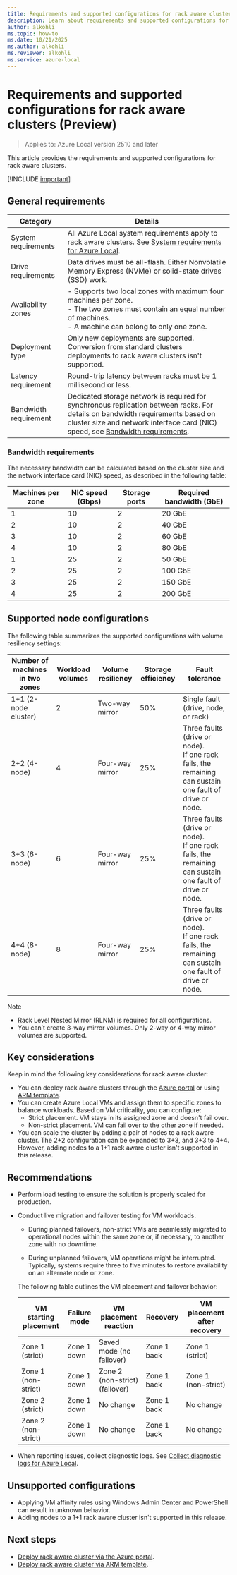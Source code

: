 ```yaml
---
title: Requirements and supported configurations for rack aware clusters (Preview)
description: Learn about requirements and supported configurations for rack aware clusters (Preview).
author: alkohli
ms.topic: how-to
ms.date: 10/21/2025
ms.author: alkohli
ms.reviewer: alkohli
ms.service: azure-local
---
```


# Requirements and supported configurations for rack aware clusters (Preview)

> Applies to: Azure Local version 2510 and later

This article provides the requirements and supported configurations for rack aware clusters.

[!INCLUDE [important](../includes/hci-preview.md)]

## General requirements

| Category | Details |
|--|--|
| System requirements | All Azure Local system requirements apply to rack aware clusters. See [System requirements for Azure Local](../concepts/system-requirements-23h2.md). |
| Drive requirements | Data drives must be all-flash. Either Nonvolatile Memory Express (NVMe) or solid-state drives (SSD) work. |
| Availability zones | - Supports two local zones with maximum four machines per zone.<br>- The two zones must contain an equal number of machines.<br>- A machine can belong to only one zone. |
| Deployment type | Only new deployments are supported. Conversion from standard clusters deployments to rack aware clusters isn't supported. |
| Latency requirement | Round-trip latency between racks must be 1 millisecond or less. |
| Bandwidth requirement | Dedicated storage network is required for synchronous replication between racks. For details on bandwidth requirements based on cluster size and network interface card (NIC) speed, see [Bandwidth requirements](#bandwidth-requirements). |

### Bandwidth requirements

The necessary bandwidth can be calculated based on the cluster size and the network interface card (NIC) speed, as described in the following table:

<!--Add link--For detailed networking requirements, see the [network design requirements]().-->

| Machines per zone | NIC speed (Gbps) | Storage ports | Required bandwidth (GbE) |
|--|--|--|--|
| 1 | 10 | 2 | 20 GbE |
| 2 | 10 | 2 | 40 GbE |
| 3 | 10 | 2 | 60 GbE |
| 4 | 10 | 2 | 80 GbE |
| 1 | 25 | 2 | 50 GbE |
| 2 | 25 | 2 | 100 GbE |
| 3 | 25 | 2 | 150 GbE |
| 4 | 25 | 2 | 200 GbE |

## Supported node configurations

The following table summarizes the supported configurations with volume resiliency settings:

| Number of machines in two zones | Workload volumes | Volume resiliency | Storage efficiency | Fault tolerance |
|--|--|--|--|--|
| 1+1 (2-node cluster) | 2 | Two-way mirror | 50% | Single fault (drive, node, or rack) |
| 2+2 (4-node) | 4 | Four-way mirror | 25% | Three faults (drive or node). <br> If one rack fails, the remaining can sustain one fault of drive or node. |
| 3+3 (6-node) | 6 | Four-way mirror | 25% | Three faults (drive or node). <br> If one rack fails, the remaining can sustain one fault of drive or node. |
| 4+4 (8-node) | 8 | Four-way mirror | 25% | Three faults (drive or node). <br> If one rack fails, the remaining can sustain one fault of drive or node. |

> [!NOTE]
> - Rack Level Nested Mirror (RLNM) is required for all configurations.
> - You can’t create 3-way mirror volumes. Only 2-way or 4-way mirror volumes are supported.

## Key considerations

Keep in mind the following key considerations for rack aware cluster:

- You can deploy rack aware clusters through the [Azure portal](../deploy/rack-aware-cluster-deploy-portal.md) or using [ARM template](../deploy/rack-aware-cluster-deployment-via-template.md).
- You can create Azure Local VMs and assign them to specific zones to balance workloads. Based on VM criticality, you can configure:
  - Strict placement. VM stays in its assigned zone and doesn't fail over.
  - Non-strict placement. VM can fail over to the other zone if needed.
- You can scale the cluster by adding a pair of nodes to a rack aware cluster. The 2+2 configuration can be expanded to 3+3, and 3+3 to 4+4. However, adding nodes to a 1+1 rack aware cluster isn't supported in this release.

## Recommendations

- Perform load testing to ensure the solution is properly scaled for production.
- Conduct live migration and failover testing for VM workloads.

    - During planned failovers, non-strict VMs are seamlessly migrated to operational nodes within the same zone or, if necessary, to another zone with no downtime.

    - During unplanned failovers, VM operations might be interrupted. Typically, systems require three to five minutes to restore availability on an alternate node or zone.

    The following table outlines the VM placement and failover behavior:

    | VM starting placement | Failure mode | VM placement reaction | Recovery | VM placement after recovery |
    |--|--|--|--|--|
    | Zone 1 (strict) | Zone 1 down | Saved mode (no failover) | Zone 1 back | Zone 1 (strict) |
    | Zone 1 (non-strict) | Zone 1 down | Zone 2 (non-strict) (failover) | Zone 1 back | Zone 1 (non-strict) |
    | Zone 2 (strict) | Zone 1 down | No change | Zone 1 back | No change |
    | Zone 2 (non-strict) | Zone 1 down | No change | Zone 1 back | No change |

- When reporting issues, collect diagnostic logs. See [Collect diagnostic logs for Azure Local](../manage/collect-logs.md).

## Unsupported configurations

- Applying VM affinity rules using Windows Admin Center and PowerShell can result in unknown behavior.
- Adding nodes to a 1+1 rack aware cluster isn't supported in this release.

## Next steps

- [Deploy rack aware cluster via the Azure portal](../deploy/rack-aware-cluster-deploy-portal.md).
- [Deploy rack aware cluster via ARM template](../deploy/rack-aware-cluster-deployment-via-template.md).